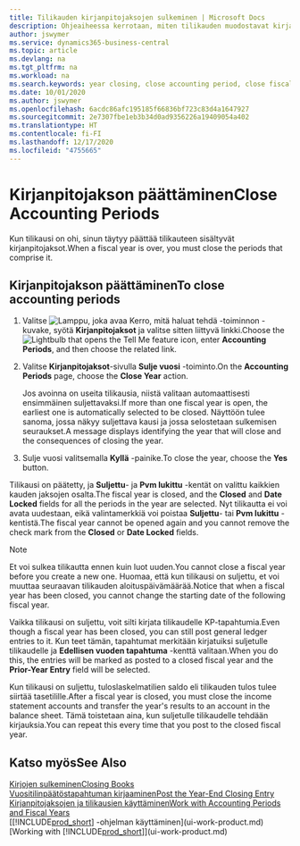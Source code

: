 ```yaml
---
title: Tilikauden kirjanpitojaksojen sulkeminen | Microsoft Docs
description: Ohjeaiheessa kerrotaan, miten tilikauden muodostavat kirjanpitojaksot suljetaan.
author: jswymer
ms.service: dynamics365-business-central
ms.topic: article
ms.devlang: na
ms.tgt_pltfrm: na
ms.workload: na
ms.search.keywords: year closing, close accounting period, close fiscal year, bank account detailed trial balance
ms.date: 10/01/2020
ms.author: jswymer
ms.openlocfilehash: 6acdc86afc195185f66836bf723c83d4a1647927
ms.sourcegitcommit: 2e7307fbe1eb3b34d0ad9356226a19409054a402
ms.translationtype: HT
ms.contentlocale: fi-FI
ms.lasthandoff: 12/17/2020
ms.locfileid: "4755665"
---
```

# <a name="close-accounting-periods"></a><span data-ttu-id="c40e1-103">Kirjanpitojakson päättäminen</span><span class="sxs-lookup"><span data-stu-id="c40e1-103">Close Accounting Periods</span></span>
<span data-ttu-id="c40e1-104">Kun tilikausi on ohi, sinun täytyy päättää tilikauteen sisältyvät kirjanpitojaksot.</span><span class="sxs-lookup"><span data-stu-id="c40e1-104">When a fiscal year is over, you must close the periods that comprise it.</span></span>

## <a name="to-close-accounting-periods"></a><span data-ttu-id="c40e1-105">Kirjanpitojakson päättäminen</span><span class="sxs-lookup"><span data-stu-id="c40e1-105">To close accounting periods</span></span>
1. <span data-ttu-id="c40e1-106">Valitse ![Lamppu, joka avaa Kerro, mitä haluat tehdä -toiminnon](media/ui-search/search_small.png "Kerro, mitä haluat tehdä") -kuvake, syötä **Kirjanpitojaksot** ja valitse sitten liittyvä linkki.</span><span class="sxs-lookup"><span data-stu-id="c40e1-106">Choose the ![Lightbulb that opens the Tell Me feature](media/ui-search/search_small.png "Tell me what you want to do") icon, enter **Accounting Periods**, and then choose the related link.</span></span>
2. <span data-ttu-id="c40e1-107">Valitse **Kirjanpitojaksot**-sivulla **Sulje vuosi** -toiminto.</span><span class="sxs-lookup"><span data-stu-id="c40e1-107">On the **Accounting Periods** page, choose the **Close Year** action.</span></span>

    <span data-ttu-id="c40e1-108">Jos avoinna on useita tilikausia, niistä valitaan automaattisesti ensimmäinen suljettavaksi.</span><span class="sxs-lookup"><span data-stu-id="c40e1-108">If more than one fiscal year is open, the earliest one is automatically selected to be closed.</span></span> <span data-ttu-id="c40e1-109">Näyttöön tulee sanoma, jossa näkyy suljettava kausi ja jossa selostetaan sulkemisen seuraukset.</span><span class="sxs-lookup"><span data-stu-id="c40e1-109">A message displays identifying the year that will close and the consequences of closing the year.</span></span>
3. <span data-ttu-id="c40e1-110">Sulje vuosi valitsemalla **Kyllä** -painike.</span><span class="sxs-lookup"><span data-stu-id="c40e1-110">To close the year, choose the **Yes** button.</span></span>

<span data-ttu-id="c40e1-111">Tilikausi on päätetty, ja **Suljettu**- ja **Pvm lukittu** -kentät on valittu kaikkien kauden jaksojen osalta.</span><span class="sxs-lookup"><span data-stu-id="c40e1-111">The fiscal year is closed, and the **Closed** and **Date Locked** fields for all the periods in the year are selected.</span></span> <span data-ttu-id="c40e1-112">Nyt tilikautta ei voi avata uudestaan, eikä valintamerkkiä voi poistaa **Suljettu**- tai **Pvm lukittu** -kentistä.</span><span class="sxs-lookup"><span data-stu-id="c40e1-112">The fiscal year cannot be opened again and you cannot remove the check mark from the **Closed** or **Date Locked** fields.</span></span>

> [!NOTE]  
>   <span data-ttu-id="c40e1-113">Et voi sulkea tilikautta ennen kuin luot uuden.</span><span class="sxs-lookup"><span data-stu-id="c40e1-113">You cannot close a fiscal year before you create a new one.</span></span> <span data-ttu-id="c40e1-114">Huomaa, että kun tilikausi on suljettu, et voi muuttaa seuraavan tilikauden aloituspäivämäärää.</span><span class="sxs-lookup"><span data-stu-id="c40e1-114">Notice that when a fiscal year has been closed, you cannot change the starting date of the following fiscal year.</span></span>

<span data-ttu-id="c40e1-115">Vaikka tilikausi on suljettu, voit silti kirjata tilikaudelle KP-tapahtumia.</span><span class="sxs-lookup"><span data-stu-id="c40e1-115">Even though a fiscal year has been closed, you can still post general ledger entries to it.</span></span> <span data-ttu-id="c40e1-116">Kun teet tämän, tapahtumat merkitään kirjatuiksi suljetulle tilikaudelle ja **Edellisen vuoden tapahtuma** -kenttä valitaan.</span><span class="sxs-lookup"><span data-stu-id="c40e1-116">When you do this, the entries will be marked as posted to a closed fiscal year and the **Prior-Year Entry** field will be selected.</span></span>

<span data-ttu-id="c40e1-117">Kun tilikausi on suljettu, tuloslaskelmatilien saldo eli tilikauden tulos tulee siirtää tasetilille.</span><span class="sxs-lookup"><span data-stu-id="c40e1-117">After a fiscal year is closed, you must close the income statement accounts and transfer the year's results to an account in the balance sheet.</span></span> <span data-ttu-id="c40e1-118">Tämä toistetaan aina, kun suljetulle tilikaudelle tehdään kirjauksia.</span><span class="sxs-lookup"><span data-stu-id="c40e1-118">You can repeat this every time that you post to the closed fiscal year.</span></span>

## <a name="see-also"></a><span data-ttu-id="c40e1-119">Katso myös</span><span class="sxs-lookup"><span data-stu-id="c40e1-119">See Also</span></span>

[<span data-ttu-id="c40e1-120">Kirjojen sulkeminen</span><span class="sxs-lookup"><span data-stu-id="c40e1-120">Closing Books</span></span>](year-close-books.md)  
[<span data-ttu-id="c40e1-121">Vuositilinpäätöstapahtuman kirjaaminen</span><span class="sxs-lookup"><span data-stu-id="c40e1-121">Post the Year-End Closing Entry</span></span>](year-how-post-year-end-close-entry.md)  
[<span data-ttu-id="c40e1-122">Kirjanpitojaksojen ja tilikausien käyttäminen</span><span class="sxs-lookup"><span data-stu-id="c40e1-122">Work with Accounting Periods and Fiscal Years</span></span>](finance-accounting-periods-and-fiscal-years.md)  
<span data-ttu-id="c40e1-123">[[!INCLUDE[prod_short](includes/prod_short.md)] -ohjelman käyttäminen](ui-work-product.md)</span><span class="sxs-lookup"><span data-stu-id="c40e1-123">[Working with [!INCLUDE[prod_short](includes/prod_short.md)]](ui-work-product.md)</span></span>
